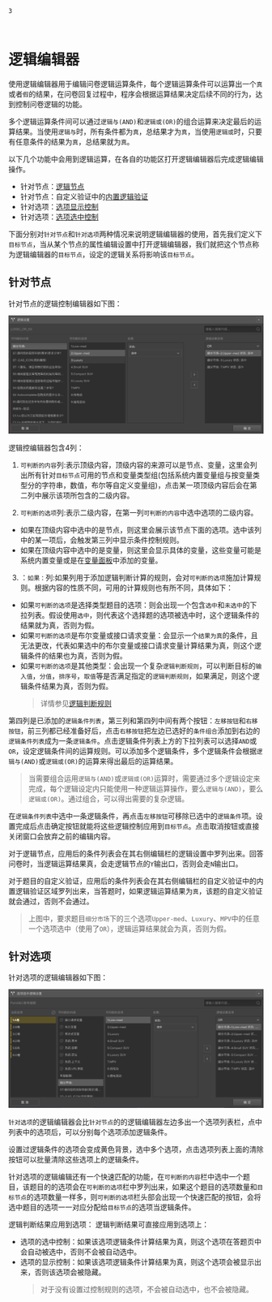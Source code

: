 ```index
3
```
```tag

```
```summary

```
# 逻辑编辑器

使用逻辑编辑器用于编辑问卷逻辑运算条件，每个逻辑运算条件可以运算出一个`真`或者`假`的结果，在问卷回复过程中，程序会根据运算结果决定后续不同的行为，达到控制问卷逻辑的功能。

多个逻辑运算条件间可以通过`逻辑与(AND)`和`逻辑或(OR)`的组合运算来决定最后的运算结果。当使用`逻辑与`时，所有条件都为`真`，总结果才为`真`，当使用`逻辑或`时，只要有任意条件的结果为`真`，总结果就为`真`。

以下几个功能中会用到逻辑运算，在各自的功能区打开逻辑编辑器后完成逻辑编辑操作。
+ 针对节点：[逻辑节点](../nodes/logic.md)
+ 针对节点：自定义验证中的[内置逻辑验证](../node-setting/custom-validation.md#内置逻辑验证)
+ 针对选项：[选项显示控制](./opt-display.md)
+ 针对选项：[选项选中控制](./opt-auto-select.md)

下面分别对`针对节点`和`针对选项`两种情况来说明逻辑编辑器的使用，首先我们定义下`目标节点`，当从某个节点的属性编辑设置中打开逻辑编辑器，我们就把这个节点称为逻辑编辑器的`目标节点`，设定的逻辑关系将影响该`目标节点`。

## 针对节点
针对节点的逻辑控制编辑器如下图：

<img src='./images/node-logic.png'>

逻辑控编辑器包含4列：

1. `可判断的内容`列:表示顶级内容，顶级内容的来源可以是节点、变量，这里会列出所有针对`目标节点`可用的节点和变量类型组(包括系统内置变量组与按变量类型分的字符串，数值，布尔等自定义变量组)，点击某一项顶级内容后会在第二列中展示该项所包含的二级内容。

2. `可判断的选项`列:表示二级内容，在第一列`可判断的内容`中选中选项的二级内容。
  + 如果在顶级内容中选中的是节点，则这里会展示该节点下面的选项。选中该列中的某一项后，会触发第三列中显示条件控制规则。
  + 如果在顶级内容中选中的是变量，则这里会显示具体的变量，这些变量可能是系统内置变量或是在[变量面板](../layout/toolbar.md#自定义变量)中添加的变量。

3. ：`如果：`列:如果列用于添加逻辑判断计算的规则，会对`可判断的选项`施加计算规则。根据内容的性质不同，可用的计算规则也有所不同，具体如下：
  + 如果`可判断的选项`是选择类型题目的选项：则会出现一个包含`选中`和`未选中`的下拉列表。假设使用`选中`，则代表这个选择题的选项被选中时，这个逻辑条件的结果就为真，否则为假。
  + 如果`可判断的选项`是布尔变量或接口请求变量：会显示一个`结果为真`的条件，且无法更改，代表如果选中的布尔变量或接口请求变量计算结果为真，则这个逻辑条件的结果也为真，否则为假。
  + 如果`可判断的选项`是其他类型：会出现一个复杂`逻辑判断规则`，可以判断目标的`输入值`，`分值`，`排序号`，`取值`等是否满足指定的`逻辑判断规则`，如果满足，则这个逻辑条件结果为真，否则为假。
    > 详情参见[逻辑判断规则](./opr-rule.md)

第四列是已添加的`逻辑条件列表`，第三列和第四列中间有两个按钮：`左移按钮`和`右移按钮`，前三列都已经准备好后，点击`右移按钮`把左边已选好的`条件组合`添加到右边的`逻辑条件列表`成为一条`逻辑条件`。点击逻辑条件列表上方的下拉列表可以选择`AND`或`OR`，设定逻辑条件间的运算规则。可以添加多个逻辑条件，多个逻辑条件会根据`逻辑与(AND)`或`逻辑或(OR)`的运算来得出最后的运算结果。

> 当需要组合运用`逻辑与(AND)`或`逻辑或(OR)`运算时，需要通过多个逻辑设定来完成，每个逻辑设定内只能使用一种逻辑运算操作，要么`逻辑与(AND)`，要么`逻辑或(OR)`。通过组合，可以得出需要的复杂逻辑。

在`逻辑条件列表`中选中一条逻辑条件，再点击`左移按钮`可移除已选中的`逻辑条件`项。设置完成后点击确定按钮就能将这些逻辑控制应用到`目标节点`。点击取消按钮或直接关闭窗口会放弃之前的编辑内容。

对于逻辑节点，应用后的条件列表会在其右侧编辑栏的逻辑设置中罗列出来。回答问卷时，当逻辑运算结果真，会走逻辑节点的`Y`输出口，否则会走`N`输出口。

对于题目的自定义验证，应用后的条件列表会在其右侧编辑栏的自定义验证中的内置逻辑验证区域罗列出来，当答题时，如果逻辑运算结果为`真`，该题的自定义验证就会通过，否则不会通过。

> 上图中，要求题目`细分市场`下的三个选项`Upper-med`、`Luxury`、`MPV`中的任意一个选项选中（使用了`OR`），逻辑运算结果就会为真，否则为假。

## 针对选项
针对选项的逻辑编辑器如下图：

<img src='./images/option-logic.png'>

`针对选项`的逻辑编辑器会比`针对节点`的的逻辑编辑器左边多出一个选项列表栏，点中列表中的选项后，可以分别每个选项添加逻辑条件。

设置过逻辑条件的选项会变成黄色背景，选中多个选项，点击选项列表上面的清除按钮可以批量清除这些选项上的逻辑条件。

针对选项的逻辑编辑还有一个快速匹配的功能，在`可判断的内容`栏中选中一个题目，该题目的的选项会在`可判断的选项`栏中罗列出来，如果这个题目的选项数量和`目标节点`的选项数量一样多，则`可判断的选项`栏头部会出现一个快速匹配的按钮，会将选中题目的选项一一对应分配给`目标节点`的选项当逻辑条件。

逻辑判断结果应用到选项：
逻辑判断结果可直接应用到选项上：
+ 选项的选中控制：如果该选项逻辑条件计算结果为真，则这个选项在答题页中会自动被选中，否则不会被自动选中。
+ 选项的显示控制：如果该选项逻辑条件计算结果为真，则这个选项会被显示出来，否则该选项会被隐藏。
  > 对于没有设置过控制规则的选项，不会被自动选中，也不会被隐藏。



